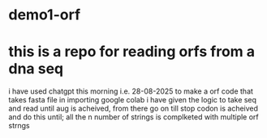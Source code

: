 # demo1-orf
<b> <h1> this is a repo for reading orfs from a dna seq </h1> </b> <n>
i have used chatgpt this morning i.e. 28-08-2025 to make a orf code that takes fasta file in importing google colab 
i have given the logic to take seq and read until aug is acheived, from there go on till stop codon is acheived and do this until; all the n number of strings is complketed with multiple orf strngs

